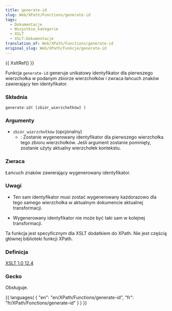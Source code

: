 ```yaml
---
title: generate-id
slug: Web/XPath/Functions/generate-id
tags:
  - Dokumentacje
  - Wszystkie_kategorie
  - XSLT
  - XSLT:Dokumentacje
translation_of: Web/XPath/Functions/generate-id
original_slug: Web/XPath/Funkcje/generate-id
---
```

{{ XsltRef() }}

Funkcja `generate-id` generuje unikatowy identyfikator dla pierwszego wierzchołka w podanym zbiorze wierzchołków i zwraca łańcuch znaków zawierający ten identyfikator.

### Składnia

    generate-id( [zbiór_wierzchołków] )

### Argumenty

- `zbiór_wierzchołków` (opcjonalny)
  - : Zostanie wygenerowany identyfikator dla pierwszego wierzchołka tego zbioru wierzchołków. Jeśli argument zostanie pominięty, zostanie użyty aktualny wierzchołek kontekstu.

### Zwraca

Łańcuch znaków zawierający wygenerowany identyfikator.

### Uwagi

- Ten sam identyfikator musi zostać wygenerowany każdorazowo dla tego samego wierzchołka w aktualnym dokumencie aktualnej transformacji.

- Wygenerowany identyfikator nie może być taki sam w kolejnej transformacji.

Ta funkcja jest specyficznym dla XSLT dodatkiem do XPath. Nie jest częścią głównej biblioteki funkcji XPath.

### Definicja

[XSLT 1.0 12.4](http://www.w3.org/TR/xslt#function-generate-id)

### Gecko

Obsługuje.

{{ languages( { "en": "en/XPath/Functions/generate-id", "fr": "fr/XPath/Fonctions/generate-id" } ) }}
